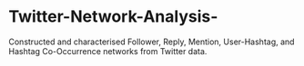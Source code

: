 # Twitter-Network-Analysis-
Constructed and characterised Follower, Reply, Mention, User-Hashtag, and Hashtag Co-Occurrence networks from Twitter data.
